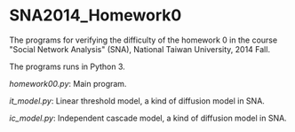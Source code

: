 SNA2014_Homework0
=================

The programs for verifying the difficulty of the homework 0 in the course "Social Network Analysis" (SNA), National Taiwan University, 2014 Fall.

The programs runs in Python 3.

*homework00.py*: Main program.

*it_model.py*: Linear threshold model, a kind of diffusion model in SNA.

*ic_model.py*: Independent cascade model, a kind of diffusion model in SNA.
